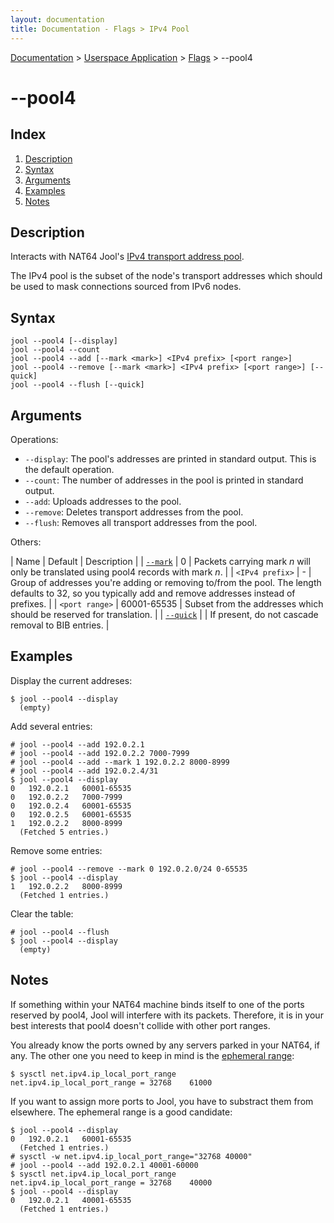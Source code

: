 ```yaml
---
layout: documentation
title: Documentation - Flags > IPv4 Pool
---
```


[Documentation](doc-index.html) > [Userspace Application](doc-index.html#userspace-application) > [Flags](usr-flags.html) > \--pool4

# \--pool4

## Index

1. [Description](#description)
2. [Syntax](#syntax)
3. [Arguments](#arguments)
4. [Examples](#examples)
5. [Notes](#notes)

## Description

Interacts with NAT64 Jool's [IPv4 transport address pool](op-pool4.html).

The IPv4 pool is the subset of the node's transport addresses which should be used to mask connections sourced from IPv6 nodes.

## Syntax

	jool --pool4 [--display]
	jool --pool4 --count
	jool --pool4 --add [--mark <mark>] <IPv4 prefix> [<port range>]
	jool --pool4 --remove [--mark <mark>] <IPv4 prefix> [<port range>] [--quick]
	jool --pool4 --flush [--quick]

## Arguments

Operations:

* `--display`: The pool's addresses are printed in standard output. This is the default operation.
* `--count`: The number of addresses in the pool is printed in standard output.
* `--add`: Uploads addresses to the pool.
* `--remove`: Deletes transport addresses from the pool.
* `--flush`: Removes all transport addresses from the pool.

Others:

| Name | Default | Description |
| [`--mark`](https://github.com/NICMx/NAT64/issues/115) | 0 | Packets carrying mark _n_ will only be translated using pool4 records with mark _n_. |
| `<IPv4 prefix>` | - | Group of addresses you're adding or removing to/from the pool. The length defaults to 32, so you typically add and remove addresses instead of prefixes. |
| `<port range>` | 60001-65535 | Subset from the addresses which should be reserved for translation. |
| [`--quick`](usr-flags-quick.html) | | If present, do not cascade removal to BIB entries. |

## Examples

Display the current addreses:

	$ jool --pool4 --display
	  (empty)

Add several entries:

	# jool --pool4 --add 192.0.2.1
	# jool --pool4 --add 192.0.2.2 7000-7999
	# jool --pool4 --add --mark 1 192.0.2.2 8000-8999
	# jool --pool4 --add 192.0.2.4/31
	$ jool --pool4 --display
	0	192.0.2.1	60001-65535
	0	192.0.2.2	7000-7999
	0	192.0.2.4	60001-65535
	0	192.0.2.5	60001-65535
	1	192.0.2.2	8000-8999
	  (Fetched 5 entries.)

Remove some entries:

	# jool --pool4 --remove --mark 0 192.0.2.0/24 0-65535
	$ jool --pool4 --display
	1	192.0.2.2	8000-8999
	  (Fetched 1 entries.)

Clear the table:

	# jool --pool4 --flush
	$ jool --pool4 --display
	  (empty)

## Notes

If something within your NAT64 machine binds itself to one of the ports reserved by pool4, Jool will interfere with its packets. Therefore, it is in your best interests that pool4 doesn't collide with other port ranges.

You already know the ports owned by any servers parked in your NAT64, if any. The other one you need to keep in mind is the [ephemeral range](https://en.wikipedia.org/wiki/Ephemeral_port):

	$ sysctl net.ipv4.ip_local_port_range 
	net.ipv4.ip_local_port_range = 32768	61000

If you want to assign more ports to Jool, you have to substract them from elsewhere. The ephemeral range is a good candidate:

	$ jool --pool4 --display
	0	192.0.2.1	60001-65535
	  (Fetched 1 entries.)
	# sysctl -w net.ipv4.ip_local_port_range="32768 40000"
	# jool --pool4 --add 192.0.2.1 40001-60000
	$ sysctl net.ipv4.ip_local_port_range 
	net.ipv4.ip_local_port_range = 32768	40000
	$ jool --pool4 --display
	0	192.0.2.1	40001-65535
	  (Fetched 1 entries.)

